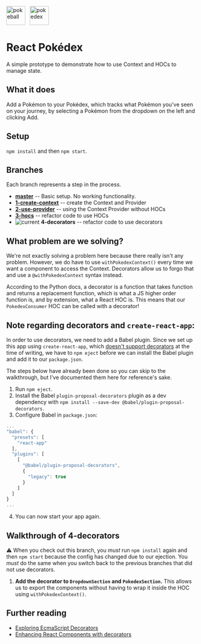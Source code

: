 <img src="https://i.dlpng.com/static/png/89133_thumb.png" alt="pokeball" height="50"/> &nbsp; <img src="https://people.rit.edu/jrm2516/330/gamedex/pokedex.png" alt="pokedex" height="50"/>  

# React Pokédex 
A simple prototype to demonstrate how to use Context and HOCs to manage state.

## What it does
Add a Pokémon to your Pokédex, which tracks what Pokémon you've seen on your journey, by selecting a Pokémon from the dropdown on the left and clicking Add. 

## Setup
`npm install` and then `npm start`.

## Branches
Each branch represents a step in the process.

- **[master](https://github.com/siuangie91/react-pokedex/tree/master)** -- Basic setup. No working functionality.
- **[1-create-context](https://github.com/siuangie91/react-pokedex/tree/1-create-context)** -- create the Context and Provider
- **[2-use-provider](https://github.com/siuangie91/react-pokedex/tree/2-use-provider)** -- using the Context Provider without HOCs
- **[3-hocs](https://github.com/siuangie91/react-pokedex/tree/3-hocs)** -- refactor code to use HOCs
- ![current](https://img.shields.io/badge/current-blue.svg) **4-decorators** -- refactor code to use decorators

## What problem are we solving?
We're not exactly solving a problem here because there really isn't any problem. However, we do have to use `withPokedexContext()` every time we want a component to access the Context. Decorators allow us to forgo that and use a `@withPokedexContext` syntax instead. 

According to the Python docs, a decorator is a function that takes function and returns a replacement function, which is what a JS higher order function is, and by extension, what a React HOC is. This means that our `PokedexConsumer` HOC can be called with a decorator!

## Note regarding decorators and `create-react-app`:

In order to use decorators, we need to add a Babel plugin. Since we set up this app using `create-react-app`, which [doesn't support decorators](https://facebook.github.io/create-react-app/docs/can-i-use-decorators) at the time of writing, we have to `npm eject` before we can install the Babel plugin and add it to our `package.json`.

The steps below have already been done so you can skip to the walkthrough, but I've documented them here for reference's sake.
1. Run `npm eject`.
2. Install the Babel `plugin-proposal-decorators` plugin as a dev dependency with `npm install --save-dev @babel/plugin-proposal-decorators`.
3. Configure Babel in `package.json`:
```javascript
...
"babel": {
  "presets": [
    "react-app"
  ],
  "plugins": [
    [
      "@babel/plugin-proposal-decorators",
      {
        "legacy": true
      }
    ]
  ]
}
...
```
4. You can now start your app again.

## Walkthrough of 4-decorators
:warning: When you check out this branch, you _must_ run `npm install` again and then `npm start` because the config has changed due to our ejection. You _must_ do the same when you switch back to the previous branches that did not use decorators.

1. **Add the decorator to `DropdownSection` and `PokedexSection`.** This allows us to export the components without having to wrap it inside the HOC using `withPokedexContext()`.

## Further reading

- [Exploring EcmaScript Decorators](https://medium.com/google-developers/exploring-es7-decorators-76ecb65fb841)
- [Enhancing React Components with decorators](https://medium.com/@gigobyte/enhancing-react-components-with-decorators-441320e8606a)
